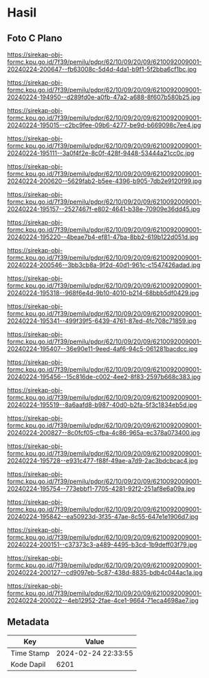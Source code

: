 # Hasil

## Foto C Plano

https://sirekap-obj-formc.kpu.go.id/7f39/pemilu/pdpr/62/10/09/20/09/6210092009001-20240224-200647--fb63008c-5d4d-4da1-b9f1-5f2bba6cf1bc.jpg

https://sirekap-obj-formc.kpu.go.id/7f39/pemilu/pdpr/62/10/09/20/09/6210092009001-20240224-194950--d289fd0e-a0fb-47a2-a688-8f607b580b25.jpg

https://sirekap-obj-formc.kpu.go.id/7f39/pemilu/pdpr/62/10/09/20/09/6210092009001-20240224-195015--c2bc9fee-09b6-4277-be9d-b669098c7ee4.jpg

https://sirekap-obj-formc.kpu.go.id/7f39/pemilu/pdpr/62/10/09/20/09/6210092009001-20240224-195111--3a0f4f2e-8c0f-428f-9448-53444a21cc0c.jpg

https://sirekap-obj-formc.kpu.go.id/7f39/pemilu/pdpr/62/10/09/20/09/6210092009001-20240224-200620--5629fab2-b5ee-4396-b905-7db2e9120f99.jpg

https://sirekap-obj-formc.kpu.go.id/7f39/pemilu/pdpr/62/10/09/20/09/6210092009001-20240224-195157--2527467f-e802-4641-b38e-70909e36dd45.jpg

https://sirekap-obj-formc.kpu.go.id/7f39/pemilu/pdpr/62/10/09/20/09/6210092009001-20240224-195220--4beae7b4-ef81-47ba-8bb2-619b122d051d.jpg

https://sirekap-obj-formc.kpu.go.id/7f39/pemilu/pdpr/62/10/09/20/09/6210092009001-20240224-200546--3bb3cb8a-9f2d-40d1-961c-c1547426adad.jpg

https://sirekap-obj-formc.kpu.go.id/7f39/pemilu/pdpr/62/10/09/20/09/6210092009001-20240224-195318--968f6e4d-9b10-4010-b214-68bbb5df0429.jpg

https://sirekap-obj-formc.kpu.go.id/7f39/pemilu/pdpr/62/10/09/20/09/6210092009001-20240224-195341--499f39f5-6439-4761-87ed-4fc708c71859.jpg

https://sirekap-obj-formc.kpu.go.id/7f39/pemilu/pdpr/62/10/09/20/09/6210092009001-20240224-195407--36e90e11-9eed-4af6-94c5-061281bacdcc.jpg

https://sirekap-obj-formc.kpu.go.id/7f39/pemilu/pdpr/62/10/09/20/09/6210092009001-20240224-195456--15c816de-c002-4ee2-8f83-2597b668c383.jpg

https://sirekap-obj-formc.kpu.go.id/7f39/pemilu/pdpr/62/10/09/20/09/6210092009001-20240224-195519--8a6aafd8-b987-40d0-b2fa-5f3c1834eb5d.jpg

https://sirekap-obj-formc.kpu.go.id/7f39/pemilu/pdpr/62/10/09/20/09/6210092009001-20240224-200827--8c0fcf05-cfba-4c86-965a-ec378a073400.jpg

https://sirekap-obj-formc.kpu.go.id/7f39/pemilu/pdpr/62/10/09/20/09/6210092009001-20240224-195728--e931c477-f88f-49ae-a7d9-2ac3bdcbcac4.jpg

https://sirekap-obj-formc.kpu.go.id/7f39/pemilu/pdpr/62/10/09/20/09/6210092009001-20240224-195754--773ebbf1-7705-4281-92f2-251af8e6a09a.jpg

https://sirekap-obj-formc.kpu.go.id/7f39/pemilu/pdpr/62/10/09/20/09/6210092009001-20240224-195842--ea50923d-3f35-47ae-8c55-647e1e1906d7.jpg

https://sirekap-obj-formc.kpu.go.id/7f39/pemilu/pdpr/62/10/09/20/09/6210092009001-20240224-200151--c37373c3-a489-4495-b3cd-1b9deff03f79.jpg

https://sirekap-obj-formc.kpu.go.id/7f39/pemilu/pdpr/62/10/09/20/09/6210092009001-20240224-200127--cd9097eb-5c87-438d-8835-bdb4c044ac1a.jpg

https://sirekap-obj-formc.kpu.go.id/7f39/pemilu/pdpr/62/10/09/20/09/6210092009001-20240224-200022--4eb12952-2fae-4ce1-9664-71eca4698ae7.jpg


## Metadata

| Key        | Value               |
| ---------- | ------------------- |
| Time Stamp | 2024-02-24 22:33:55 |
| Kode Dapil | 6201                |




